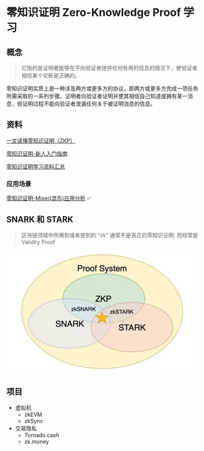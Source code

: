 # 零知识证明 Zero-Knowledge Proof 学习

## 概念

> 它指的是证明者能够在不向验证者提供任何有用的信息的情况下，使验证者相信某个论断是正确的。

零知识证明实质上是一种涉及两方或更多方的协议，即两方或更多方完成一项任务所需采取的一系列步骤。证明者向验证者证明并使其相信自己知道或拥有某一消息，但证明过程不能向验证者泄漏任何关于被证明消息的信息。

## 资料

[一文读懂零知识证明（ZKP）](https://blog.chain.link/what-is-a-zero-knowledge-proof-zkp-zh/)

[零知识证明-新人入门指南](https://learnblockchain.cn/article/704)

[零知识证明学习资料汇总](https://learnblockchain.cn/2019/11/08/zkp-info)

### 应用场景

[零知识证明-Mixer(混币)应用分析](https://learnblockchain.cn/2019/11/14/zkp-Mixer) ✅

## SNARK 和 STARK

> 区块链领域中所用到或者提到的 “zk” 通常不是真正的零知识证明, 而经常是 Validity Proof

![](./img/zkp.png)

## 项目

- 虚拟机
  - zkEVM
  - zkSync
- 交易隐私
  - Tornado.cash
  - zk.money

